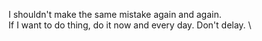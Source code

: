 I shouldn't make the same mistake again and again. \
If I want to do thing, do it now and every day. Don't delay. \

